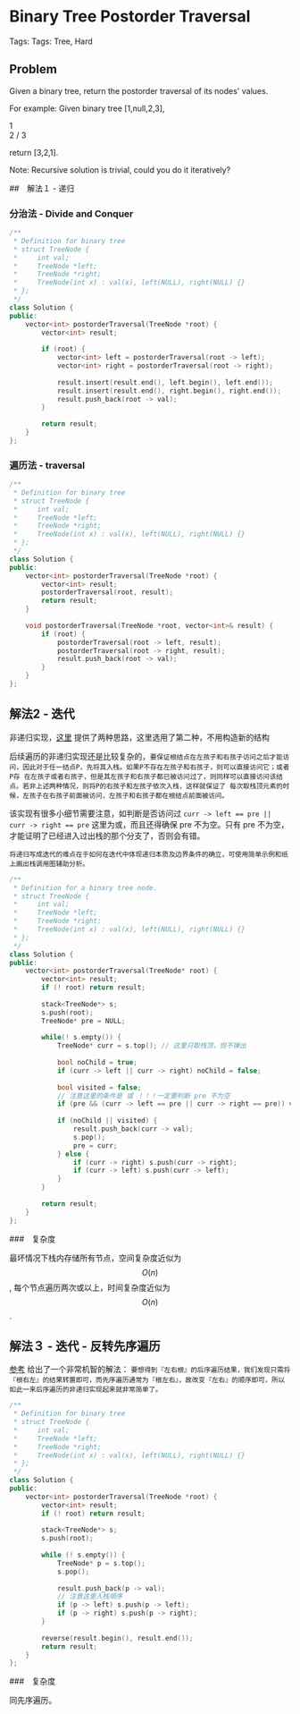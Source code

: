 # Binary Tree Postorder Traversal

Tags: Tags: Tree, Hard

## Problem

Given a binary tree, return the postorder traversal of its nodes' values.

For example:
Given binary tree [1,null,2,3],

   1
    \
     2
    /
   3
 

return [3,2,1].

Note: Recursive solution is trivial, could you do it iteratively?

##　解法１ - 递归

### 分治法 - Divide and Conquer

```cpp
/**
 * Definition for binary tree
 * struct TreeNode {
 *     int val;
 *     TreeNode *left;
 *     TreeNode *right;
 *     TreeNode(int x) : val(x), left(NULL), right(NULL) {}
 * };
 */
class Solution {
public:
    vector<int> postorderTraversal(TreeNode *root) {
        vector<int> result;
        
        if (root) {
            vector<int> left = postorderTraversal(root -> left);
            vector<int> right = postorderTraversal(root -> right);
            
            result.insert(result.end(), left.begin(), left.end());
            result.insert(result.end(), right.begin(), right.end());
            result.push_back(root -> val);
        }
        
        return result;
    }
};
```

### 遍历法 - traversal

```cpp
/**
 * Definition for binary tree
 * struct TreeNode {
 *     int val;
 *     TreeNode *left;
 *     TreeNode *right;
 *     TreeNode(int x) : val(x), left(NULL), right(NULL) {}
 * };
 */
class Solution {
public:
    vector<int> postorderTraversal(TreeNode *root) {
        vector<int> result;
        postorderTraversal(root, result);
        return result;
    }
    
    void postorderTraversal(TreeNode *root, vector<int>& result) {
        if (root) {
            postorderTraversal(root -> left, result);
            postorderTraversal(root -> right, result);
            result.push_back(root -> val);
        }
    }
};
```

## 解法2 - 迭代

非递归实现，[这里](https://www.cnblogs.com/SHERO-Vae/p/5800363.html) 提供了两种思路，这里选用了第二种，不用构造新的结构

后续遍历的非递归实现还是比较复杂的，`要保证根结点在左孩子和右孩子访问之后才能访问，因此对于任一结点P，先将其入栈。如果P不存在左孩子和右孩子，则可以直接访问它；或者P存 在左孩子或者右孩子，但是其左孩子和右孩子都已被访问过了，则同样可以直接访问该结点。若非上述两种情况，则将P的右孩子和左孩子依次入栈，这样就保证了 每次取栈顶元素的时候，左孩子在右孩子前面被访问，左孩子和右孩子都在根结点前面被访问。`

该实现有很多小细节需要注意，如判断是否访问过 `curr -> left == pre || curr -> right == pre` 这里为或，而且还得确保 pre 不为空。只有 pre 不为空，才能证明了已经进入过出栈的那个分支了，否则会有错。

`将递归写成迭代的难点在于如何在迭代中体现递归本质及边界条件的确立，可使用简单示例和纸上画出栈调用图辅助分析。`

```cpp
/**
 * Definition for a binary tree node.
 * struct TreeNode {
 *     int val;
 *     TreeNode *left;
 *     TreeNode *right;
 *     TreeNode(int x) : val(x), left(NULL), right(NULL) {}
 * };
 */
class Solution {
public:
    vector<int> postorderTraversal(TreeNode* root) {
        vector<int> result;
        if (! root) return result;
        
        stack<TreeNode*> s;
        s.push(root);
        TreeNode* pre = NULL;
        
        while(! s.empty()) {
            TreeNode* curr = s.top(); // 这里只取栈顶，但不弹出
            
            bool noChild = true;
            if (curr -> left || curr -> right) noChild = false;
            
            bool visited = false;
            // 注意这里的条件是 或 ！！！一定要判断 pre 不为空
            if (pre && (curr -> left == pre || curr -> right == pre)) visited = true;
            
            if (noChild || visited) {
                result.push_back(curr -> val);
                s.pop();
                pre = curr;
            } else {
                if (curr -> right) s.push(curr -> right);
                if (curr -> left) s.push(curr -> left);
            }
        }
        
        return result;
    }
};
```

###　复杂度

最坏情况下栈内存储所有节点，空间复杂度近似为 $$O(n)$$, 每个节点遍历两次或以上，时间复杂度近似为 $$O(n)$$.

## 解法３ - 迭代 - 反转先序遍历

[参考](https://algorithm.yuanbin.me/zh-hans/binary_tree/binary_tree_postorder_traversal.html) 给出了一个非常机智的解法：
`要想得到『左右根』的后序遍历结果，我们发现只需将『根右左』的结果转置即可，而先序遍历通常为『根左右』，故改变『左右』的顺序即可，所以如此一来后序遍历的非递归实现起来就非常简单了。`

```cpp
/**
 * Definition for binary tree
 * struct TreeNode {
 *     int val;
 *     TreeNode *left;
 *     TreeNode *right;
 *     TreeNode(int x) : val(x), left(NULL), right(NULL) {}
 * };
 */
class Solution {
public:
    vector<int> postorderTraversal(TreeNode *root) {
        vector<int> result;
        if (! root) return result;
        
        stack<TreeNode*> s;
        s.push(root);
        
        while (! s.empty()) {
            TreeNode* p = s.top();
            s.pop();
            
            result.push_back(p -> val);
            // 注意这里入栈顺序
            if (p -> left) s.push(p -> left);
            if (p -> right) s.push(p -> right);
        }
        
        reverse(result.begin(), result.end());
        return result;
    }
};
```

###　复杂度

同先序遍历。
